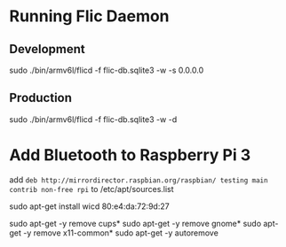 # Running Flic Daemon

## Development
sudo ./bin/armv6l/flicd -f flic-db.sqlite3 -w -s 0.0.0.0

## Production
sudo ./bin/armv6l/flicd -f flic-db.sqlite3 -w -d


# Add Bluetooth to Raspberry Pi 3
add `deb http://mirrordirector.raspbian.org/raspbian/ testing main contrib non-free rpi` to /etc/apt/sources.list

sudo apt-get install wicd
80:e4:da:72:9d:27

sudo apt-get -y remove cups*
sudo apt-get -y remove gnome*
sudo apt-get -y remove x11-common*
sudo apt-get -y autoremove
